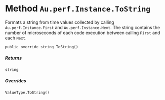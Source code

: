 # Method `Au.perf.Instance.ToString`

Formats a string from time values collected by calling `Au.perf.Instance.First` and `Au.perf.Instance.Next`. The string contains the number of microseconds of each code execution between calling `First` and each `Next`.

```
public override string ToString()
```

##### Returns

`string`

##### Overrides

`ValueType.ToString()`
